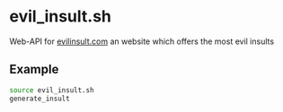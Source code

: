 # evil_insult.sh
Web-API for [evilinsult.com](https://evilinsult.com) an website which offers the most evil insults

## Example
```bash
source evil_insult.sh
generate_insult
```
